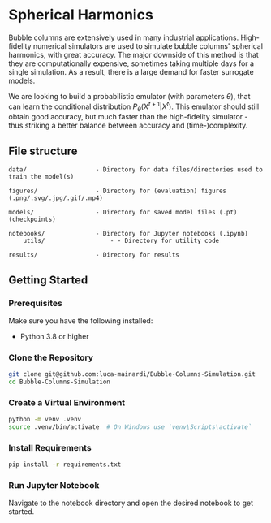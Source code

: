 # Spherical Harmonics
Bubble columns are extensively used in many industrial applications. High-fidelity numerical simulators are used to simulate bubble columns' spherical harmonics, with great accuracy. The major downside of this method is that they are computationally expensive, sometimes taking multiple days for a single simulation. As a result, there is a large demand for faster surrogate models.

We are looking to build a probabilistic emulator (with parameters $\theta$), that can learn the conditional distribution $P_\theta(X^{t+1}|X^t)$. This emulator should still obtain good accuracy, but much faster than the high-fidelity simulator - thus striking a better balance between accuracy and (time-)complexity.

## File structure

    data/                   - Directory for data files/directories used to train the model(s)

    figures/                - Directory for (evaluation) figures (.png/.svg/.jpg/.gif/.mp4)

    models/                 - Directory for saved model files (.pt) (checkpoints)

    notebooks/              - Directory for Jupyter notebooks (.ipynb)
        utils/                  - - Directory for utility code

    results/                - Directory for results


## Getting Started

### Prerequisites

Make sure you have the following installed:
- Python 3.8 or higher

### Clone the Repository

```sh
git clone git@github.com:luca-mainardi/Bubble-Columns-Simulation.git
cd Bubble-Columns-Simulation
```

### Create a Virtual Environment

```sh
python -m venv .venv
source .venv/bin/activate  # On Windows use `venv\Scripts\activate`
```

### Install Requirements

```sh
pip install -r requirements.txt
```

### Run Jupyter Notebook

Navigate to the notebook directory and open the desired notebook to get started.

      

